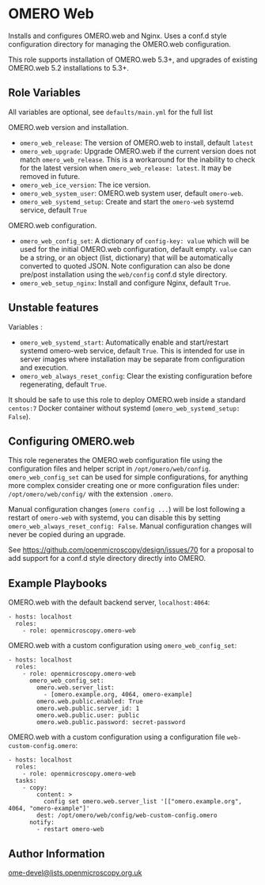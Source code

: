 OMERO Web
=========

Installs and configures OMERO.web and Nginx.
Uses a conf.d style configuration directory for managing the OMERO.web configuration.

This role supports installation of OMERO.web 5.3+, and upgrades of existing OMERO.web 5.2 installations to 5.3+.


Role Variables
--------------

All variables are optional, see `defaults/main.yml` for the full list

OMERO.web version and installation.
- `omero_web_release`: The version of OMERO.web to install, default `latest`
- `omero_web_upgrade`: Upgrade OMERO.web if the current version does not match `omero_web_release`.
  This is a workaround for the inability to check for the latest version when `omero_web_release: latest`.
  It may be removed in future.
- `omero_web_ice_version`: The ice version.
- `omero_web_system_user`: OMERO.web system user, default `omero-web`.
- `omero_web_systemd_setup`: Create and start the `omero-web` systemd service, default `True`

OMERO.web configuration.
- `omero_web_config_set`: A dictionary of `config-key: value` which will be used for the initial OMERO.web configuration, default empty.
  `value` can be a string, or an object (list, dictionary) that will be automatically converted to quoted JSON.
  Note configuration can also be done pre/post installation using the `web/config` conf.d style directory.
- `omero_web_setup_nginx`: Install and configure Nginx, default `True`.


Unstable features
-----------------

Variables :
- `omero_web_systemd_start`: Automatically enable and start/restart systemd omero-web service, default `True`.
  This is intended for use in server images where installation may be separate from configuration and execution.
- `omero_web_always_reset_config`: Clear the existing configuration before regenerating, default `True`.

It should be safe to use this role to deploy OMERO.web inside a standard `centos:7` Docker container without systemd (`omero_web_systemd_setup: False`).



Configuring OMERO.web
---------------------

This role regenerates the OMERO.web configuration file using the configuration files and helper script in `/opt/omero/web/config`.
`omero_web_config_set` can be used for simple configurations, for anything more complex consider creating one or more configuration files under: `/opt/omero/web/config/` with the extension `.omero`.

Manual configuration changes (`omero config ...`) will be lost following a restart of `omero-web` with systemd, you can disable this by setting `omero_web_always_reset_config: False`.
Manual configuration changes will never be copied during an upgrade.

See https://github.com/openmicroscopy/design/issues/70 for a proposal to add support for a conf.d style directory directly into OMERO.


Example Playbooks
-----------------

OMERO.web with the default backend server, `localhost:4064`:

    - hosts: localhost
      roles:
        - role: openmicroscopy.omero-web

OMERO.web with a custom configuration using `omero_web_config_set`:

    - hosts: localhost
      roles:
        - role: openmicroscopy.omero-web
          omero_web_config_set:
            omero.web.server_list:
              - [omero.example.org, 4064, omero-example]
            omero.web.public.enabled: True
            omero.web.public.server_id: 1
            omero.web.public.user: public
            omero.web.public.password: secret-password

OMERO.web with a custom configuration using a configuration file `web-custom-config.omero`:

    - hosts: localhost
      roles:
        - role: openmicroscopy.omero-web
      tasks:
        - copy:
            content: >
              config set omero.web.server_list '[["omero.example.org", 4064, "omero-example"]'
            dest: /opt/omero/web/config/web-custom-config.omero
          notify:
            - restart omero-web


Author Information
------------------

ome-devel@lists.openmicroscopy.org.uk
